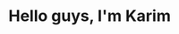 <!---
- 🔭 I’m currently working on self-development and learning new skills
- 💬 Ask me about anything you'd like me to answer
- 📫 How to reach me: karumirumi@gmail.com
- 😄 Pronouns: Karim06V
- ⚡ Fun fact: I love playing the guitar
--->
# **Hello guys, I'm Karim**




